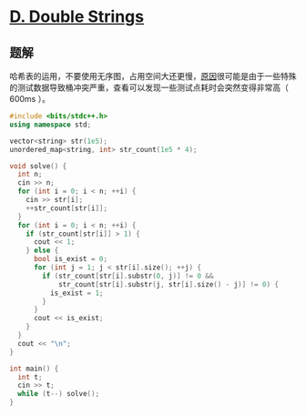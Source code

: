 # [D. Double Strings](https://codeforces.com/problemset/problem/1703/D)

## 题解
哈希表的运用，不要使用无序图，占用空间大还更慢，[原因](https://codeforces.com/blog/entry/50626)很可能是由于一些特殊的测试数据导致桶冲突严重，查看可以发现一些测试点耗时会突然变得非常高（ 600ms ）。

```cpp
#include <bits/stdc++.h>
using namespace std;

vector<string> str(1e5);
unordered_map<string, int> str_count(1e5 * 4);

void solve() {
  int n;
  cin >> n;
  for (int i = 0; i < n; ++i) {
    cin >> str[i];
    ++str_count[str[i]];
  }
  for (int i = 0; i < n; ++i) {
    if (str_count[str[i]] > 1) {
      cout << 1;
    } else {
      bool is_exist = 0;
      for (int j = 1; j < str[i].size(); ++j) {
        if (str_count[str[i].substr(0, j)] != 0 &&
            str_count[str[i].substr(j, str[i].size() - j)] != 0) {
          is_exist = 1;
        }
      }
      cout << is_exist;
    }
  }
  cout << "\n";
}

int main() {
  int t;
  cin >> t;
  while (t--) solve();
}

```

